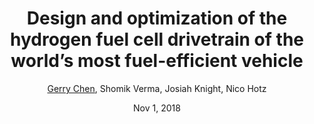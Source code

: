 ---
title: "Design and optimization of the hydrogen fuel cell drivetrain of the
world’s most fuel-efficient vehicle"
author: "<u>Gerry Chen</u>, Shomik Verma, Josiah Knight, Nico Hotz"
journal: "Duke University Energy Conference"
year: "2018"
date: Nov 1, 2018
Poster: "DEV_EWposter2018/poster_EW2018_DEV.pdf"
pptx: "DEV_EWposter2018/poster_EW2018_DEV.pptx"
img: "DEV_EWposter2018/icon.png"
category: "unpublished"
---